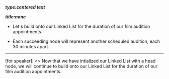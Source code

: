 _**type:centered text**_

_**title:none**_
- Let's build onto our Linked List for the duration of our film audition appointments. 

- Each succeeding node will represent another scheduled audition, each 30 minutes apart.


-------------------------------------------------

[for speaker]: <> Now that we have intialized our Linked List with a head node, we will continue to build onto our Linked List for the duration of our film audition appointments.